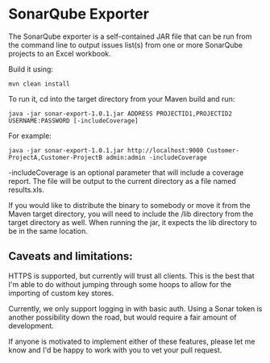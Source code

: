 # SonarQube Exporter

The SonarQube exporter is a self-contained JAR file that can be run from the command line to output issues list(s) from one or more SonarQube projects to an Excel workbook.

Build it using:

``mvn clean install``

To run it, cd into the target directory from your Maven build and run:

``java -jar sonar-export-1.0.1.jar ADDRESS PROJECTID1,PROJECTID2 USERNAME:PASSWORD [-includeCoverage]``

For example:

``java -jar sonar-export-1.0.1.jar http://localhost:9000 Customer-ProjectA,Customer-ProjectB admin:admin -includeCoverage``

-includeCoverage is an optional parameter that will include a coverage report.  The file will be output to the current directory as a file named results.xls.

If you would like to distribute the binary to somebody or move it from the Maven target directory, you will need to include the /lib directory from the target directory as well.  When running the jar, it expects the lib directory to be in the same location.

## Caveats and limitations:

HTTPS is supported, but currently will trust all clients.  This is the best that I'm able to do without jumping through some hoops to allow for the importing of custom key stores.

Currently, we only support logging in with basic auth.  Using a Sonar token is another possibility down the road, but would require a fair amount of development.

If anyone is motivated to implement either of these features, please let me know and I'd be happy to work with you to vet your pull request.